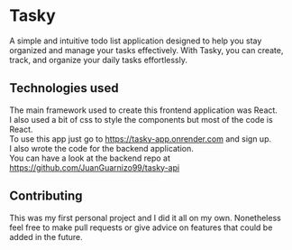# Tasky
A simple and intuitive todo list application designed to help you stay organized and manage your tasks effectively. With Tasky, you can create, track, and organize your daily tasks effortlessly. 
## Technologies used
The main framework used to create this frontend application was React.  
I also used a bit of css to style the components but most of the code is React.  
To use this app just go to https://tasky-app.onrender.com and sign up.  
I also wrote the code for the backend application.  
You can have a look at the backend repo at https://github.com/JuanGuarnizo99/tasky-api
## Contributing
This was my first personal project and I did it all on my own. Nonetheless feel free to make pull requests or give advice on features that could be added in the future.




